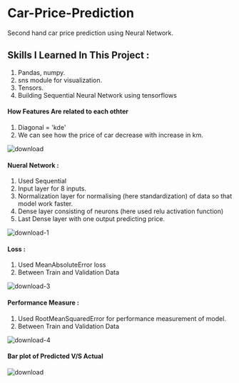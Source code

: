 # Car-Price-Prediction
Second hand car price prediction using Neural Network.

## Skills I Learned In This Project :
1. Pandas, numpy.
2. sns module for visualization.
3. Tensors.
4. Building Sequential Neural Network using tensorflows

#### How Features Are related to each othter
1. Diagonal = 'kde'
2. We can see how the price of car decrease with increase in km.

![download](https://github.com/deep-gtm/Car-Price-Prediction/assets/70434931/1ee7b89b-9f07-4f44-8a95-f4a0e2f75997)

#### Nueral Network : 
1. Used Sequential
2. Input layer for 8 inputs.
3. Normalization layer for normalising (here standardization) of data so that model work faster.
4. Dense layer consisting of neurons (here used relu activation function)
5. Last Dense layer with one output predicting price.

![download-1](https://github.com/deep-gtm/Car-Price-Prediction/assets/70434931/bda3d3e6-62f8-4e2a-bae2-1b94718fa6a1)

#### Loss :
1. Used MeanAbsoluteError loss
2. Between Train and Validation Data

![download-3](https://github.com/deep-gtm/Car-Price-Prediction/assets/70434931/2601e0a4-90c0-45fa-b469-d4db0439aed6)

#### Performance Measure :

1. Used RootMeanSquaredError for performance measurement of model.
2. Between Train and Validation Data


![download-4](https://github.com/deep-gtm/Car-Price-Prediction/assets/70434931/88de29e0-15d3-4aea-a080-03fdc3a289f9)


#### Bar plot of Predicted V/S Actual

![download](https://github.com/deep-gtm/Car-Price-Prediction/assets/70434931/9ec6f133-2257-4793-a012-71a97f979586)



   
